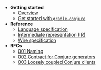
- **Getting started**
    - [Overview](./README.md)
    - [Get started with `gradle-conjure`](getting_started.md)
- **Reference**
    - [Language specification](specification.md)
    - [Intermediate representation (IR)](intermediate_representation.md)
    - [Wire specification](wire.md)
- **RFCs**
    - [001 Naming](rfc/001-naming.md)
    - [002 Contract for Conjure generators](rfc/002-contract-for-conjure-generators.md)
    - [003 Loosely coupled Conjure clients](rfc/003-loosely-coupled-conjure-clients.md)
